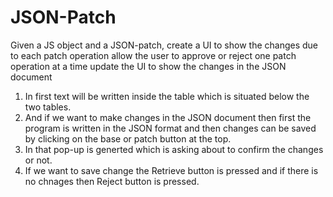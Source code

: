 # JSON-Patch
Given a JS object and a JSON-patch, create a UI to show the changes due to each patch operation allow the user to approve or reject one patch operation at a time update the UI to show the changes in the JSON document
1) In first text will be written inside the table which is situated below the two tables.
2) And if we want to make changes in the JSON document then first the program is written in the JSON format and then changes can be saved by clicking on the base or patch button at the top.
3) In that pop-up is generted which is asking about to confirm the changes or not.
4) If we want to save change the Retrieve button is pressed and if there is no chnages  then Reject button is pressed.
